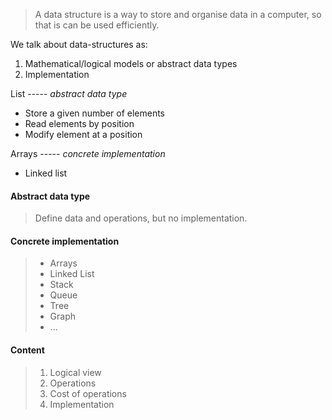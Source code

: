> A data structure is a way to store and organise data in a computer, so that is can be used efficiently.

We talk about data-structures as:

1. Mathematical/logical models or abstract data types
1. Implementation

List ----- _abstract data type_

- Store a given number of elements
- Read elements by position
- Modify element at a position

Arrays ----- _concrete implementation_

- Linked list

#### Abstract data type

> Define data and operations, but no implementation.

#### Concrete implementation

> - Arrays
> - Linked List
> - Stack
> - Queue
> - Tree
> - Graph
> - ...

#### Content

> 1. Logical view
> 2. Operations
> 3. Cost of operations
> 4. Implementation
